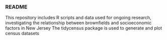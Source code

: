 ### README 
This repository includes R scripts and data used for ongoing research, investigating the relationship between brownfields and socioeconomic factors in New Jersey
The tidycensus package is used to generate and plot census datasets
